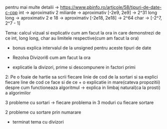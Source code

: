 pentru mai multe detalii -> https://www.pbinfo.ro/articole/58/tipuri-de-date-c-cpp
int -> aproximativ 2 miliarde -> aproximativ [-2e9, 2e9] -> 2^31
long long -> aproximativ 2 e 18 -> aproximativ [-2e18, 2e18] -> 2^64
char -> [-2^7, 2^7 - 1]

Tema:
calcul vizual si explicativ cum am facut la ora in care demonstrezi de ce int, long long, char au limitele respective(cum am facut la ora)

- bonus explica intervalul de la unsigned pentru aceste tipuri de date
- Rezolva Divizori6 cum am facut la ora

- explicatie la divizori, prime si descompunere in factori primi

2:
Pe o foaie de hartie sa scrii fiecare linie de cod de la sortari si sa explici fiecare line de cod ce face si de ce + o explicatie in mare(cateva propozitii) despre
cum functioneaza algoritmul -> explica in limbaj natural(ca la prosti) a algorimilor

3 probleme cu sortari -> fiecare problema in 3 moduri cu fiecare sortare

2 probleme cu sortare prin numarare

- terminat tema cu divizori
